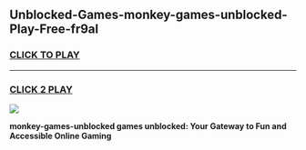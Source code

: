 
## Unblocked-Games-monkey-games-unblocked-Play-Free-fr9al
<h3>
<a href="https://premium76.site?title=monkey-games-unblocked&ref=19M">CLICK TO PLAY</a></h3>
<hr>

<h3>
<a href="https://premium76.site?title=monkey-games-unblocked&ref=19M">CLICK 2 PLAY</a>
  
</h3>

<a href="https://premium76.site?title=monkey-games-unblocked&ref=19M"><img src="https://clearcache.store/games.png"></a>


**monkey-games-unblocked games unblocked: Your Gateway to Fun and Accessible Online Gaming**
